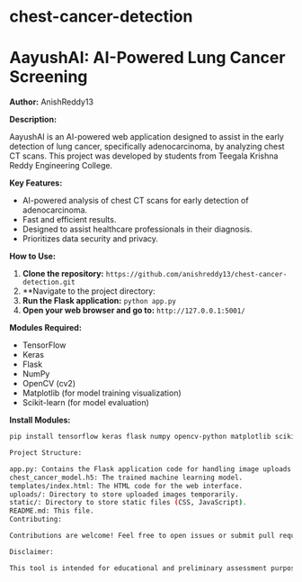 ﻿# chest-cancer-detection
# AayushAI: AI-Powered Lung Cancer Screening

**Author:** AnishReddy13

**Description:**

AayushAI is an AI-powered web application designed to assist in the early detection of lung cancer, specifically adenocarcinoma, by analyzing chest CT scans. This project was developed by students from Teegala Krishna Reddy Engineering College.

**Key Features:**

*   AI-powered analysis of chest CT scans for early detection of adenocarcinoma.
*   Fast and efficient results.
*   Designed to assist healthcare professionals in their diagnosis.
*   Prioritizes data security and privacy.

**How to Use:**

1.  **Clone the repository:** `https://github.com/anishreddy13/chest-cancer-detection.git`
2.  **Navigate to the project directory:
3.  **Run the Flask application:** `python app.py`
4.  **Open your web browser and go to:** `http://127.0.0.1:5001/`

**Modules Required:**

*   TensorFlow
*   Keras
*   Flask
*   NumPy
*   OpenCV (cv2)
*   Matplotlib (for model training visualization)
*   Scikit-learn (for model evaluation)

**Install Modules:**

```bash
pip install tensorflow keras flask numpy opencv-python matplotlib scikit-learn

Project Structure:

app.py: Contains the Flask application code for handling image uploads and predictions.
chest_cancer_model.h5: The trained machine learning model.
templates/index.html: The HTML code for the web interface.
uploads/: Directory to store uploaded images temporarily.
static/: Directory to store static files (CSS, JavaScript).
README.md: This file.
Contributing:

Contributions are welcome! Feel free to open issues or submit pull requests.

Disclaimer:

This tool is intended for educational and preliminary assessment purposes only. It is essential to consult with a qualified healthcare professional for a complete diagnosis and treatment plan.
